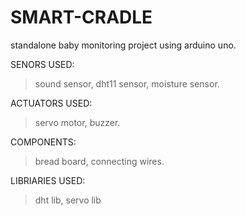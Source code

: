 # SMART-CRADLE
standalone baby monitoring project using arduino uno.

 SENORS USED:
 > sound sensor,
 > dht11 sensor,
 > moisture sensor.
  
 ACTUATORS USED:
 > servo motor,
 > buzzer.
 
 COMPONENTS:
 > bread board,
 > connecting wires.

LIBRIARIES USED:
  > dht lib,
  > servo lib
